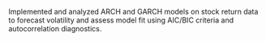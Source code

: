 Implemented and analyzed ARCH and GARCH models on stock return data to forecast volatility and assess model fit using AIC/BIC criteria and autocorrelation diagnostics.
